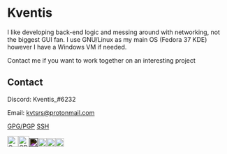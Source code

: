 
# Kventis

I like developing back-end logic and messing around with networking, not the biggest GUI fan. I use GNU/Linux as my main OS (Fedora 37 KDE) however I have a Windows VM if needed.

Contact me if you want to work together on an interesting project

## Contact

Discord: Kventis_#6232

Email: kvtsrs@protonmail.com

[GPG/PGP](https://github.com/imkventis.gpg)
[SSH](https://github.com/imkventis.keys)

 <img alt="C" src="https://cdn.jsdelivr.net/gh/devicons/devicon/icons/c/c-original.svg" width=25px /><img alt="CPP" src="https://cdn.jsdelivr.net/gh/devicons/devicon/icons/cplusplus/cplusplus-original.svg" width=25px /><img alt="Rust" style="filter: invert(100%);" src="https://cdn.jsdelivr.net/gh/devicons/devicon/icons/rust/rust-plain.svg" width=20px/><img alt="Golang" src="https://cdn.jsdelivr.net/gh/devicons/devicon/icons/go/go-original.svg" width=20px /><img alt="Kotlin" src="https://cdn.jsdelivr.net/gh/devicons/devicon/icons/kotlin/kotlin-original.svg" width=20px/><img alt=".NET" src="https://cdn.jsdelivr.net/gh/devicons/devicon/icons/dotnetcore/dotnetcore-original.svg" width=20px/>
